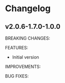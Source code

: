 # Changelog

## v2.0.6-1.7.0-1.0.0

BREAKING CHANGES:

FEATURES:
- Initial version

IMPROVEMENTS:

BUG FIXES:
